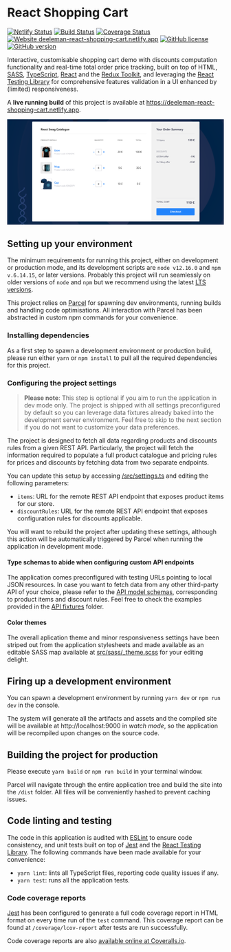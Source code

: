 # React Shopping Cart

[![Netlify Status](https://api.netlify.com/api/v1/badges/3015988c-0069-4d65-8e29-4a7e3ceaa9c5/deploy-status)](https://app.netlify.com/sites/deeleman-react-shopping-cart/deploys) 
[![Build Status](https://travis-ci.org/deeleman/react-shopping-cart.svg?branch=master)](https://travis-ci.org/deeleman/react-shopping-cart)
[![Coverage Status](https://coveralls.io/repos/github/deeleman/react-shopping-cart/badge.svg?branch=master)](https://coveralls.io/github/deeleman/react-shopping-cart?branch=master)
[![Website deeleman-react-shopping-cart.netlify.app](https://img.shields.io/website-up-down-green-red/https/deeleman-react-shopping-cart.netlify.app.svg)](https://deeleman-react-shopping-cart.netlify.app)
[![GitHub license](https://img.shields.io/github/license/deeleman/react-shopping-cart.svg)](https://github.com/deeleman/react-shopping-cart/blob/master/LICENSE)
[![GitHub version](https://badge.fury.io/gh/deeleman%2Freact-shopping-cart.svg)](https://github.com/deeleman/react-shopping-cart)

Interactive, customisable shopping cart demo with discounts computation functionality and real-time total order price tracking, built on top of HTML, [SASS](https://sass-lang.com/), [TypeScript](https://www.typescriptlang.org/), [React](https://reactjs.org/) and the [Redux Toolkit](https://redux-toolkit.js.org/), and leveraging the [React Testing Library](https://testing-library.com/docs/react-testing-library/intro) for comprehensive features validation in a UI enhanced by (limited) responsiveness.

A **live running build** of this project is available at https://deeleman-react-shopping-cart.netlify.app.

![Example image](./public/docs/example.png?raw=true)

## Setting up your environment
The minimum requirements for running this project, either on development or production mode, and its development scripts are `node v12.16.0` and `npm v.6.14.15`, or later versions. Probably this project will run seamlessly on older versions of `node` and `npm` but we recommend using the latest [LTS versions](https://nodejs.org/).

This project relies on [Parcel](https://parceljs.org/) for spawning dev environments, running builds and handling code optimisations. All interaction with Parcel has been abstracted in custom npm commands for your convenience.

### Installing dependencies
As a first step to spawn a development environment or production build, please run either `yarn` or `npm install` to pull all the required dependencies for this project.

### Configuring the project settings

> **Please note**: This step is optional if you aim to run the application in dev mode only. The project is shipped with all settings preconfigured by default so you can leverage data fixtures already baked into the development server environment. Feel free to skip to the next section if you do not want to customize your data preferences.

The project is designed to fetch all data regarding products and discounts rules from a given REST API. Particularly, the project will fetch the information required to populate a full product catalogue and pricing rules for prices and discounts by fetching data from two separate endpoints.

You can update this setup by accessing [/src/settings.ts](https://github.com/deeleman/react-shopping-cart/blob/master/src/settings.ts#L5-L6) and editing the following parameters:
* `items`: URL for the remote REST API endpoint that exposes product items for our store.
* `discountRules`: URL for the remote REST API endpoint that exposes configuration rules for discounts applicable.

You will want to rebuild the project after updating these settings, although this action will be automatically triggered by Parcel when running the application in development mode.

#### Type schemas to abide when configuring custom API endpoints

The application comes preconfigured with testing URLs pointing to local JSON resources. In case you want to fetch data from any other third-party API of your choice, please refer to the [API model schemas](https://github.com/deeleman/react-shopping-cart/blob/master/src/app/types/api.ts), corresponding to product items and discount rules. Feel free to check the examples provided in the [API fixtures](public/api/fixtures) folder.

#### Color themes
The overall aplication theme and minor responsiveness settings have been striped out from the application stylesheets and made available as an editable SASS map available at [src/sass/_theme.scss](src/sass/_theme.scss) for your editing delight.

## Firing up a development environment
You can spawn a development environment by running `yarn dev` or `npm run dev` in the console.

The system will generate all the artifacts and assets and the compiled site will be available at http://localhost:9000 in _watch mode_, so the application will be recompiled upon changes on the source code.

## Building the project for production
Please execute `yarn build` or `npm run build` in your terminal window. 

Parcel will navigate through the entire application tree and build the site into the `/dist` folder. All files will be conveniently hashed to prevent caching issues.

## Code linting and testing
The code in this application is audited with 
[ESLint](https://eslint.org/) to ensure code consistency, and unit tests built on top of [Jest](https://jestjs.io/) and the [React Testing Library](https://testing-library.com/docs/react-testing-library/intro). The following commands have been made available for your convenience:

- `yarn lint`: lints all TypeScript files, reporting code quality issues if any.
- `yarn test`: runs all the application tests.

### Code coverage reports
[Jest](https://jestjs.io/) has been configured to generate a full code coverage report in HTML format on every time run of the `test` command. This coverage report can be found at `/coverage/lcov-report` after tests are run successfully.

Code coverage reports are also [available online at Coveralls.io](https://coveralls.io/github/deeleman/react-shopping-cart?branch=master).


